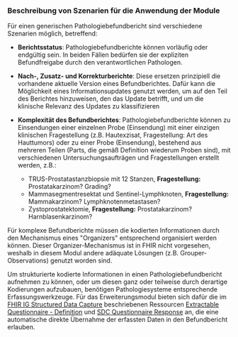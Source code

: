 ### Beschreibung von Szenarien für die Anwendung der Module

Für einen generischen Pathologiebefundbericht sind verschiedene Szenarien möglich, betreffend: 

* **Berichtsstatus**: Pathologiebefundberichte können vorläufig oder endgültig sein. In beiden Fällen bedürfen sie der expliziten Befundfreigabe durch den verantwortlichen Pathologen. 

* **Nach-, Zusatz- und Korrekturberichte**: Diese ersetzen prinzipiell die vorhandene aktuelle Version eines Befundberichtes. Dafür kann die Möglichkeit eines Informationsupdates genutzt werden, um auf den Teil des Berichtes hinzuweisen, den das Update betrifft, und um die klinische Relevanz des Updates zu klassifizieren 

* **Komplexität des Befundberichtes**: Pathologiebefundberichte können zu Einsendungen einer einzelnen Probe (Einsendung) mit einer einzigen klinischen Fragestellung (z.B. Hautexzisat, Fragestellung: Art des Hauttumors) oder zu einer Probe (Einsendung), bestehend aus mehreren Teilen (Parts, die gemäß Definition wiederum Proben sind), mit verschiedenen Untersuchungsaufträgen und Fragestellungen erstellt werden, z.B.:
    * TRUS-Prostatastanzbiopsie mit 12 Stanzen, **Fragestellung:** Prostatakarzinom? Grading?
    * Mammasegmentresektat und Sentinel-Lymphknoten, **Fragestellung:** Mammakarzinom? Lymphknotenmetastasen?
    * Zystoprostatektomie, **Fragestellung:** Prostatakarzinom? Harnblasenkarzinom?

Für komplexe Befundberichte müssen die kodierten Informationen durch den Mechanismus eines "Organizers" entsprechend organisiert werden können. Dieser Organizer-Mechanismus ist in FHIR nicht vorgesehen, weshalb in diesem Modul andere adäquate Lösungen (z.B. Grouper-Observations) genutzt worden sind. 

Um strukturierte kodierte Informationen in einen Pathologiebefundbericht aufnehmen zu können, oder um diesen ganz oder teilweise durch derartige Kodierungen aufzubauen, benötigen Pathologiesysteme entsprechende Erfassungswerkzeuge. Für das Erweiterungsmodul bieten sich dafür die im [FHIR IG Structured Data Capture](http://hl7.org/fhir/uv/sdc/STU3/index.html) beschriebenen Ressourcen [Extractable Questionnaire - Definition](http://hl7.org/fhir/uv/sdc/STU3/StructureDefinition-sdc-questionnaire-extr-defn.html) und [SDC Questionnaire Response](http://hl7.org/fhir/uv/sdc/STU3/StructureDefinition-sdc-questionnaireresponse.html) an, die eine automatische direkte Übernahme der erfassten Daten in den Befundbericht erlauben. 